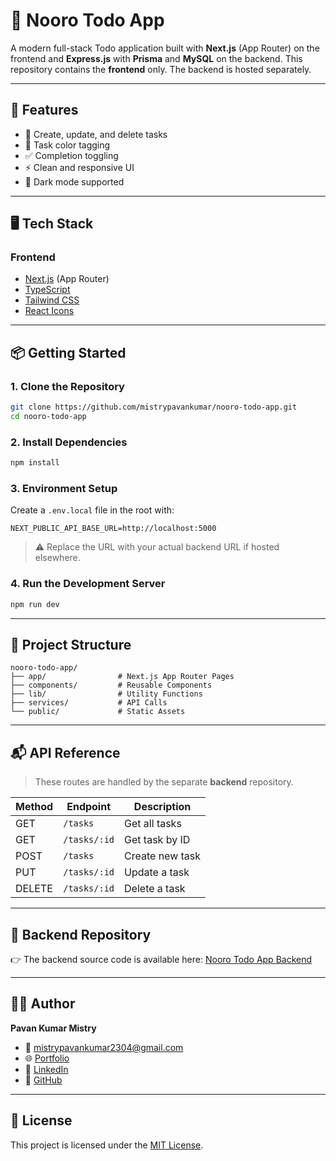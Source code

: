 # 📝 Nooro Todo App

A modern full-stack Todo application built with **Next.js** (App Router) on the frontend and **Express.js** with **Prisma** and **MySQL** on the backend. This repository contains the **frontend** only. The backend is hosted separately.

---

## 🚀 Features

- 🧾 Create, update, and delete tasks
- 🎨 Task color tagging
- ✅ Completion toggling
- ⚡ Clean and responsive UI
- 🌙 Dark mode supported

---

## 🖥️ Tech Stack

### Frontend

- [Next.js](https://nextjs.org/) (App Router)
- [TypeScript](https://www.typescriptlang.org/)
- [Tailwind CSS](https://tailwindcss.com/)
- [React Icons](https://react-icons.github.io/react-icons/)

---

## 📦 Getting Started

### 1. Clone the Repository

```bash
git clone https://github.com/mistrypavankumar/nooro-todo-app.git
cd nooro-todo-app
```

### 2. Install Dependencies

```bash
npm install
```

### 3. Environment Setup

Create a `.env.local` file in the root with:

```env
NEXT_PUBLIC_API_BASE_URL=http://localhost:5000
```

> ⚠️ Replace the URL with your actual backend URL if hosted elsewhere.

### 4. Run the Development Server

```bash
npm run dev
```

---

## 📁 Project Structure

```
nooro-todo-app/
├── app/                # Next.js App Router Pages
├── components/         # Reusable Components
├── lib/                # Utility Functions
├── services/           # API Calls
└── public/             # Static Assets
```

---

## 📬 API Reference

> These routes are handled by the separate **backend** repository.

| Method | Endpoint     | Description     |
| ------ | ------------ | --------------- |
| GET    | `/tasks`     | Get all tasks   |
| GET    | `/tasks/:id` | Get task by ID  |
| POST   | `/tasks`     | Create new task |
| PUT    | `/tasks/:id` | Update a task   |
| DELETE | `/tasks/:id` | Delete a task   |

---

## 📂 Backend Repository

👉 The backend source code is available here: [Nooro Todo App Backend](https://github.com/mistrypavankumar/nooro-todo-app-backend)

---

## 🙋‍♂️ Author

**Pavan Kumar Mistry**

- 📧 mistrypavankumar2304@gmail.com
- 🌐 [Portfolio](https://pavankumarmistry-portfolio.vercel.app)
- 🔗 [LinkedIn](https://linkedin.com/in/pavan-kumar-mistry-5067b21b1)
- 🐙 [GitHub](https://github.com/mistrypavankumar)

---

## 📄 License

This project is licensed under the [MIT License](LICENSE).
